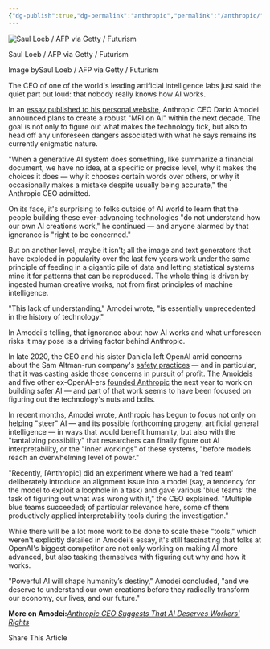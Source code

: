 ```yaml
---
{"dg-publish":true,"dg-permalink":"anthropic","permalink":"/anthropic/","title":"Anthropic CEO Admits We Have No Idea How AI Works"}
---
```




![Saul Loeb / AFP via Getty / Futurism](https://futurism.com/_next/image?url=https%3A%2F%2Fwordpress-assets.futurism.com%2F2025%2F05%2Fanthropic-ceo-admits-ai-ignorance.jpg&w=2048&q=75)

Saul Loeb / AFP via Getty / Futurism

Image bySaul Loeb / AFP via Getty / Futurism

The CEO of one of the world's leading artificial intelligence labs just said the quiet part out loud: that nobody really knows how AI works.

In an [essay published to his personal website](https://www.darioamodei.com/post/the-urgency-of-interpretability), Anthropic CEO Dario Amodei announced plans to create a robust "MRI on AI" within the next decade. The goal is not only to figure out what makes the technology tick, but also to head off any unforeseen dangers associated with what he says remains its currently enigmatic nature.

"When a generative AI system does something, like summarize a financial document, we have no idea, at a specific or precise level, why it makes the choices it does — why it chooses certain words over others, or why it occasionally makes a mistake despite usually being accurate," the Anthropic CEO admitted.

On its face, it's surprising to folks outside of AI world to learn that the people building these ever-advancing technologies "do not understand how our own AI creations work," he continued — and anyone alarmed by that ignorance is "right to be concerned."

But on another level, maybe it isn't; all the image and text generators that have exploded in popularity over the last few years work under the same principle of feeding in a gigantic pile of data and letting statistical systems mine it for patterns that can be reproduced. The whole thing is driven by ingested human creative works, not from first principles of machine intelligence.

"This lack of understanding," Amodei wrote, "is essentially unprecedented in the history of technology."

In Amodei's telling, that ignorance about how AI works and what unforeseen risks it may pose is a driving factor behind Anthropic.

In late 2020, the CEO and his sister Daniela left OpenAI amid concerns about the Sam Altman-run company's [safety practices](https://www.nytimes.com/2023/07/11/technology/anthropic-ai-claude-chatbot.html) — and in particular, that it was casting aside those concerns in pursuit of profit. The Amoideis and five other ex-OpenAI-ers [founded Anthropic](https://techcrunch.com/2021/05/28/anthropic-is-the-new-ai-research-outfit-from-openais-dario-amodei-and-it-has-124m-to-burn/) the next year to work on building safer AI — and part of that work seems to have been focused on figuring out the technology's nuts and bolts.

In recent months, Amodei wrote, Anthropic has begun to focus not only on helping "steer" AI — and its possible forthcoming progeny, artificial general intelligence — in ways that would benefit humanity, but also with the "tantalizing possibility" that researchers can finally figure out AI interpretability, or the "inner workings" of these systems, "before models reach an overwhelming level of power."

"Recently, \[Anthropic\] did an experiment where we had a 'red team' deliberately introduce an alignment issue into a model (say, a tendency for the model to exploit a loophole in a task) and gave various 'blue teams' the task of figuring out what was wrong with it," the CEO explained. "Multiple blue teams succeeded; of particular relevance here, some of them productively applied interpretability tools during the investigation."

While there will be a lot more work to be done to scale these "tools," which weren't explicitly detailed in Amodei's essay, it's still fascinating that folks at OpenAI's biggest competitor are not only working on making AI more advanced, but also tasking themselves with figuring out why and how it works.

"Powerful AI will shape humanity’s destiny," Amodei concluded, "and we deserve to understand our own creations before they radically transform our economy, our lives, and our future."

**More on Amodei:**[*Anthropic CEO Suggests That AI Deserves Workers' Rights*](https://futurism.com/anthropic-ceo-suggests-ai-deserves-workers-rights)

  

Share This Article